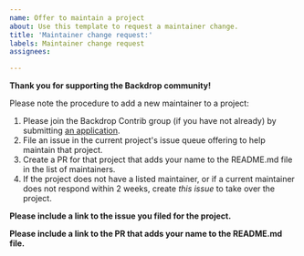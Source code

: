```yaml
---
name: Offer to maintain a project
about: Use this template to request a maintainer change.
title: 'Maintainer change request:'
labels: Maintainer change request
assignees:

---
```


**Thank you for supporting the Backdrop community!**

Please note the procedure to add a new maintainer to a project:

1. Please join the Backdrop Contrib group (if you have not already) by
   submitting [an application](https://github.com/backdrop-ops/contrib/issues/new?assignees=klonos&labels=Maintainer+application&template=application-to-join-the-contrib-group.md&title=Application+to+join+the+Contrib+Group%3A).
2. File an issue in the current project's issue queue offering to help maintain
   that project.
3. Create a PR for that project that adds your name to the README.md file in
   the list of maintainers. <!-- The project maintainer, or a backdrop-contrib
   administrator, will merge this PR to accept your offer of help. -->
4. If the project does not have a listed maintainer, or if a current maintainer
   does not respond within 2 weeks, create *this issue* to take over the project.

**Please include a link to the issue you filed for the project.**
<!-- example: https://github.com/backdrop-contrib/feeds_jsonpath_parser/issues/7 -->

**Please include a link to the PR that adds your name to the README.md file.**
<!-- example: https://github.com/backdrop-contrib/feeds_jsonpath_parser/pull/8 -->

<!-- After confirming the project has been abandoned for a period of 2 weeks or
more, a Backdrop Contrib administrator will add your name to the list of
maintainers in that project's README.md file, and grant you admin access to the
project. -->
